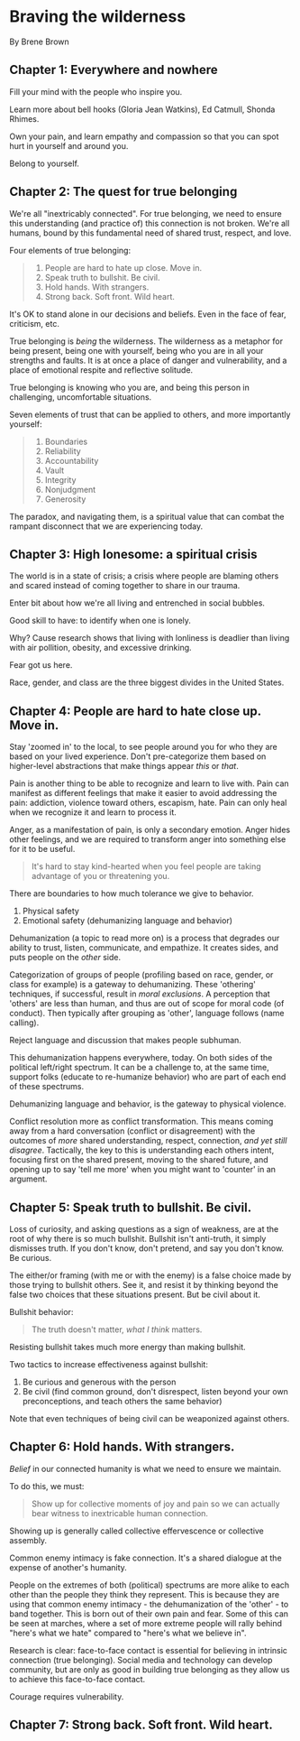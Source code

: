 # Braving the wilderness
By Brene Brown

## Chapter 1: Everywhere and nowhere
Fill your mind with the people who inspire you.

Learn more about bell hooks (Gloria Jean Watkins), Ed Catmull, Shonda Rhimes.

Own your pain, and learn empathy and compassion so that you can spot hurt in yourself and around you.

Belong to yourself.

## Chapter 2: The quest for true belonging
We're all "inextricably connected". For true belonging, we need to ensure this understanding (and practice of) this connection is not broken. We're all humans, bound by this fundamental need of shared trust, respect, and love.

Four elements of true belonging:
> 1. People are hard to hate up close. Move in.
> 2. Speak truth to bullshit. Be civil.
> 3. Hold hands. With strangers.
> 4. Strong back. Soft front. Wild heart.

It's OK to stand alone in our decisions and beliefs. Even in the face of fear, criticism, etc.

True belonging is _being_ the wilderness. The wilderness as a metaphor for being present, being one with yourself, being who you are in all your strengths and faults. It is at once a place of danger and vulnerability, and a place of emotional respite and reflective solitude.

True belonging is knowing who you are, and being this person in challenging, uncomfortable situations.

Seven elements of trust that can be applied to others, and more importantly yourself:
> 1. Boundaries
> 2. Reliability
> 3. Accountability
> 4. Vault
> 5. Integrity
> 6. Nonjudgment
> 7. Generosity

The paradox, and navigating them, is a spiritual value that can combat the rampant disconnect that we are experiencing today.

## Chapter 3: High lonesome: a spiritual crisis
The world is in a state of crisis; a crisis where people are blaming others and scared instead of coming together to share in our trauma.

Enter bit about how we're all living and entrenched in social bubbles.

Good skill to have: to identify when one is lonely.

Why? Cause research shows that living with lonliness is deadlier than living with air pollition, obesity, and excessive drinking.

Fear got us here.

Race, gender, and class are the three biggest divides in the United States.

## Chapter 4: People are hard to hate close up. Move in.
Stay 'zoomed in' to the local, to see people around you for who they are based on your lived experience. Don't pre-categorize them based on higher-level abstractions that make things appear _this_ or _that_.

Pain is another thing to be able to recognize and learn to live with. Pain can manifest as different feelings that make it easier to avoid addressing the pain: addiction, violence toward others, escapism, hate. Pain can only heal when we recognize it and learn to process it.

Anger, as a manifestation of pain, is only a secondary emotion. Anger hides other feelings, and we are required to transform anger into something else for it to be useful.

> It's hard to stay kind-hearted when you feel people are taking advantage of you or threatening you.

There are boundaries to how much tolerance we give to behavior.

1. Physical safety
2. Emotional safety (dehumanizing language and behavior)

Dehumanization (a topic to read more on) is a process that degrades our ability to trust, listen, communicate, and empathize. It creates sides, and puts people on the _other_ side.

Categorization of groups of people (profiling based on race, gender, or class for example) is a gateway to dehumanizing. These 'othering' techniques, if successful, result in _moral exclusions_. A perception that 'others' are less than human, and thus are out of scope for moral code (of conduct). Then typically after grouping as 'other', language  follows (name calling).

Reject language and discussion that makes people subhuman.

This dehumanization happens everywhere, today. On both sides of the political left/right spectrum. It can be a challenge to, at the same time, support folks (educate to re-humanize behavior) who are part of each end of these spectrums.

Dehumanizing language and behavior, is the gateway to physical violence.

Conflict resolution more as conflict transformation. This means coming away from a hard conversation (conflict or disagreement) with the outcomes of _more_ shared understanding, respect, connection, _and yet still disagree_. Tactically, the key to this is understanding each others intent, focusing first on the shared present, moving to the shared future, and opening up to say 'tell me more' when you might want to 'counter' in an argument.

## Chapter 5: Speak truth to bullshit. Be civil.
Loss of curiosity, and asking questions as a sign of weakness, are at the root of why there is so much bullshit. Bullshit isn't anti-truth, it simply dismisses truth. If you don't know, don't pretend, and say you don't know. Be curious.

The either/or framing (with me or with the enemy) is a false choice made by those trying to bullshit others. See it, and resist it by thinking beyond the false two choices that these situations present. But be civil about it.

Bullshit behavior:
> The truth doesn't matter, _what I think_ matters.

Resisting bullshit takes much more energy than making bullshit.

Two tactics to increase effectiveness against bullshit:
1. Be curious and generous with the person
2. Be civil (find common ground, don't disrespect, listen beyond your own preconceptions, and teach others the same behavior)

Note that even techniques of being civil can be weaponized against others.

## Chapter 6: Hold hands. With strangers.
_Belief_ in our connected humanity is what we need to ensure we maintain.

To do this, we must:
> Show up for collective moments of joy and pain so we can actually bear witness to inextricable human connection.

Showing up is generally called collective effervescence or collective assembly.

Common enemy intimacy is fake connection. It's a shared dialogue at the expense of another's humanity.

People on the extremes of both (political) spectrums are more alike to each other than the people they think they represent. This is because they are using that common enemy intimacy - the dehumanization of the 'other' - to band together. This is born out of their own pain and fear. Some of this can be seen at marches, where a set of more extreme people will rally behind "here's what we hate" compared to "here's what we believe in".

Research is clear: face-to-face contact is essential for believing in intrinsic connection (true belonging). Social media and technology can develop community, but are only as good in building true belonging as they allow us to achieve this face-to-face contact.

Courage requires vulnerability.

## Chapter 7: Strong back. Soft front. Wild heart.
